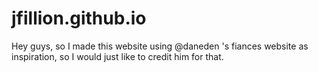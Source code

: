 # jfillion.github.io

Hey guys, so I made this website using @daneden 's fiances website as inspiration, so I would just like to credit him for that.


